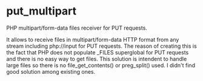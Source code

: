 # put_multipart
PHP multipart/form-data files receiver for PUT requests.

It allows to receive files in multipart/form-data HTTP format from any stream including php://input for PUT requests. The reason of creating this is the fact that PHP does not populate _FILES superglobal for PUT requests and there is no easy way to get files. This solution is intendent to handle large files so there is no file_get_contents() or preg_split() used. I didn't find good solution among existing ones.
